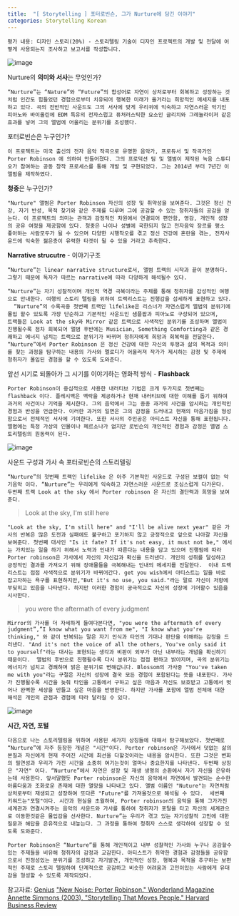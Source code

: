 ```yaml
---
title:  "[ Storytelling ] 포터로빈슨, 그가 Nurture에 담긴 이야기"
categories: Storytelling Korean
---
```


`평가 내용: 디자인 스토리(20%) - 스토리텔링 기술이 디자인 프로젝트의 개발 및 전달에 어떻게 사용되는지 조사하고 보고서를 작성합니다.`

![image](https://i0.wp.com/thegroovecartel.com/wp-content/uploads/2021/04/rsz_porter_robinson_nurture.jpg?fit=1512%2C1121&ssl=1)

Nurture의 **의미와 서사**는 무엇인가?

`“Nurture”는 “Nature”와 “Future”의 합성어로 자연이 상처로부터 회복하고 성장하는 것 처럼 인간도 힘들었던 경험으로부터 치유되어 행복한 미래가 올거라는 희망적인 메세지를 내포하고 있다. 곡의 전반적인 사운드도 그의 서사에 맞게 우리귀에 익숙하고 자연스러운 악기인 피아노와 바이올린에 EDM 특유의 전자스럽고 퓨처러스틱한 요소인 글리치와 그레뉼라이저 같은 효과를 넣어 그의 앨범에 어울리는 분위기를 조성했다.`

포터로빈슨은 누구인가?

`이 프로젝트는 미국 출신의 전자 음악 작곡으로 유명한 음악가, 프로듀서 및 작곡가인 Porter Robinson 에 의하여 만들어졌다. 그의 프로덕션 팀 및 앨범이 제작된 녹음 스튜디오가 참여하는 공동 창작 프로세스를 통해 개발 및 구현되었다. 그는 2014년 부터 7년간 이 앨범을 제작하였다.`

**청중**은 누구인가?

`"Nurture" 앨범은 Porter Robinson 자신의 성장 및 취약성을 보여준다. 그것은 정신 건강, 자기 반성, 목적 찾기와 같은 주제를 다루며 그에 공감할 수 있는 청취자들의 공감을 얻는다. 이 프로젝트의 의미는 관객과 감정적인 차원에서 연결되어 편안함, 영감, 개인적 성장의 공유 여정을 제공함에 있다. 청중은 나이나 성별에 국한되지 않고 전자음악 장르를 평소 좋아하는 사람모두가 될 수 있으며 다양한 시행착오를 겪고 정신 건강에 혼란을 겪는, 전자사운드에 익숙한 젊은층이 유력한 타겟이 될 수 있을 거라고 추측한다.`

**Narrative strucutre** - 이야기구조

`“Nurture”는 linear narrative structure로서, 앨범 트랙의 시작과 끝이 분명하다. 그렇기 때문에 독자가 따르는 narrative에 따라 다양하게 해석될수 있다. `

`“Nurture”는 자기 성찰적이며 개인적 역경 극복이라는 주제를 통해 청취자를 감성적인 여행으로 안내한다. 여행의 스토리 텔링을 위하여 트랙리스트는 진행감을 섬세하게 표현하고 있다. ﻿ 
“Nurture”의 수록곡중 첫번째 트랙인 lifelike은 리스너가 자연스럽게 앨범의 분위기에 몰입 할수 있도록 가장 단순하고 기본적인 사운드인 샘플팝과 피아노로 구성되어 있으며, ﻿ 
트랙들은 Look at the sky와 Mirror 같은 트랙으로 사색적인 분위기를 조성하며 앨범이 진행될수록 점차 회복되어 앨범 후반에는 Musician, Something Comforting과 같은 경쾌하고 에너지 넘치는 트랙으로 분위기가 바뀌며 청취자에게 희망과 회복력을 전달한다. “Nurture”에서 Porter Robinson 은 정신 건강에 대한 자신의 투쟁과 삶의 목적과 의미를 찾는 과정을 탐구하는 내용의 가사와 멜로디가 어울러져 작가가 제시하는 감정 및 주제에 청취자가 몰입된 경험을 할 수 있도록 도와준다.`

앞선 시기로 되돌아가 그 시기를 이야기하는 영화적 방식 - **Flashback**

`Porter Robinson이 중심적으로 사용한 내러티브 기법은 크게 두가지로 첫번째는 flashback 이다. 플레시백은 맥락을 제공하거나 현재 내러티브에 대한 이해를 돕기 위하여 과거의 사건이나 기억을 제시한다. 그의 음악에서 그는 종종 과거의 사건을 암시하는 개인적인 경험과 반성을 언급한다. 이러한 과거의 일면은 그의 감정을 드러내고 현재의 마음가짐을 형성함으로서 전체적인 서사에 기여한다. 또한 서사의 주인공은 아티스트 자신을 통해 표현됩니다. 앨범에는 특정 가상의 인물이나 페르소나가 없지만 로빈슨의 개인적인 경험과 감정은 앨범 스토리텔링의 원동력이 된다.`

![image](https://edmunplugged.com/wp-content/uploads/2021/04/Porter-Robinson-Nurture.jpeg)

사운드 구성과 가사 속 포터로빈슨의 스토리텔링 

`“Nurture”의 첫번째 트랙인 lifelike 은 아주 기본적인 사운드로 구성된 보컬이 없는 악기음악 이다. “Nurture”는 우리에게 익숙하고 자연스러운 사운드로 조심스럽게 다가온다. 두번째 트랙 Look at the sky 에서 Porter robinson 은 자신의 결단력과 희망을 보여준다. `

>Look at the sky, I'm still here

`"Look at the sky, I'm still here" and "I'll be alive next year" 같은 가사의 반복은 많은 도전과 실패에도 불구하고 포기하지 않고 긍정적으로 앞으로 나아갈 자신을 보여준다. ﻿첫번째 대사인 "Is it fate? If it's not easy, it must not be," 에서는 가치있는 일을 하기 위해서 노력과 인내가 따른다는 내용을 담고 있으며 진행됨에 따라 Porter robinson은 가사에서 자신의 자신감과 확신을 드러낸다. 개인의 성취를 달성하고 긍정적인 결과를 가져오기 위해 장애물들을 극복해내는 인내의 메세지를 전달한다. ﻿ 이내 트랙리스트는 점점 사색적으로 분위기가 바뀌어간다. get you wish에서 아티스트는 일을 바로 잡고자하는 욕구를 표현하지만,"But it's no use, you said."라는 말로 자신이 저항에 부딪히고 있음을 나타낸다. 하지만 이러한 경험이 궁극적으로 자신의 성장에 기어할수 있음을 시사한다. ﻿`

>you were the aftermath of every judgment

`Mirror의 가사를 더 자세하게 들여다본다면, "you were the aftermath of every judgment”,”I know what you want from me", "I know what you're thinking," 와 같이 반복되는 말은 자기 인식과 타인의 기대나 판단을 이해하는 감정을 드러낸다. "And it's not the voice of all the others, You've only said it to yourself"라는 대사는 표현되는 생각과 비판이 외부가 아닌 내부라는 개념을 확신하기 때문이다. ﻿ 앨범의 후반으로 진행될수록 다시 분위기는 점점 편하고 밝아지며, 곡의 분위기는 에너지가 넘치고 경쾌하며 밝은 분위기로 변해갑니다. Blossom의 가사중 "You've taken me with you"라는 구절은 자신의 성장에 결국 모든 경험이 포함된다는 뜻을 내포한다. 가사가 진행될수록 시간을 늦춰 타인을 고통에서 구하고 싶은 마음과 자신도 보호받고 고통에서 벗어나 완벽한 세상을 만들고 싶은 마음을 반영한다. ﻿하지만 가사를 포함에 앨범 전체애 대한 해석은 개인의 관점과 경험에 따라 달라질 수 있다. `

![image](https://preview.redd.it/bcadiycmcvl41.png?width=1280&format=png&auto=webp&s=21ca9391637425dccd0e0661be7b67ea6f0cd070)

**시간, 자연, 포털**

`다음으로 나는 스토리텔링을 위하여 사용된 세가지 상징들에 대해서 탐구해보았다. 첫번째로 “Nurture”에 자주 등장한 개념은 "시간"이다. Porter robinson은 가사에서 덧없는 삶의 본질과 자신에게 현재 주어진 시간에 최선을 다할것이라는 내용을 암시한다. 또한 그것은 변화의 필연성과 우리가 가진 시간을 소중히 여기는것이 얼마나 중요한지를 나타낸다. ﻿두번째 상징은 "자연" 이다. “Nurture”에서 자연은 성장 및 재생 생명의 순환에서 자기 자신을 은유하는데 사용한다. 앞서말했듯 Porter robinson은 자신의 음악에서 자연에서 발견되는 순수한 아름다움과 조화로운 존재에 대한 열망을 나타내고 있다. 앨범 이름인 "Nuture"는 자연처럼 상처로부터 재생되고 성장하여 또다른 "Future"를 가져올것으로 해석될 수 있다. ﻿ 세번쨰 키워드는"포털"이다. 시간과 현실을 초월하여, Porter robinson의 음악을 통해 그가가진 세계관과 연결시켜주는 음악의 사운드와 가사를 통하여 청취자가 포탈을 타고 자신의 세계관으로 이동한것같은 몰입감을 선사한다.﻿ Nurture”는 우리가 겪고 있는 자기성찰적 고민에 대한 질문과 해답을 은유적으로 내놓는다. 그 과정을 통하여 청취자 스스로 생각하여 성장할 수 있도록 도와준다.`

`Porter Robinson은 “Nurture”를 통해 개인적이고 내부 성찰적인 가사와 누구나 공감할수 있는 주제들을 비유해 청취자의 감정과 교감한다. 아티스트가 취약한 경험과 감정들을 공유함으로서 진정성있는 분위기를 조성하고 자기발견, 개인적인 성장, 행복과 목적을 추구하는 보편적인 주제로 스토리 텔링하여 단계적으로 공감하고 비슷한 어려움과 고민이있는 사람에게 유대감을 형성할 수 있도록 제작되었다.`

참고자료:
[Genius](https://genius.com/albums/Porter-robinson/Nurture)
["New Noise: Porter Robinson." Wonderland Magazine](https://www.wonderlandmagazine.com/2021/04/23/new-noise-porter-robinson-albumnurture/)
[Annette Simmons (2003). "Storytelling That Moves People." Harvard Business Review](https://hbr.org/2003/06/storytelling-that-moves-people)

